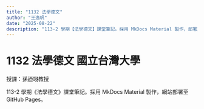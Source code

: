```yaml
---
title: "1132 法學德文"
author: "王逸帆"
date: "2025-08-22"
description: "113-2 學期【法學德文】課堂筆記。採用 MkDocs Material 製作，部署至 GitHub Pages。"
---
```


# 1132 法學德文 國立台灣大學

授課：孫迺翊教授

113-2 學期《法學德文》課堂筆記。採用 MkDocs Material 製作，網站部署至 GitHub Pages。



